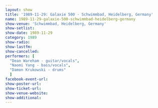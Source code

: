 ```yaml
---
layout: show
title: '1989-11-29: Galaxie 500 - Schwimmbad, Heidelberg, Germany'
name: 1989-11-29-galaxie-500-schwimmbad-heidelberg-germany
show-venue: 'Schwimmbad, Heidelberg, Germany'
show-setlist: 
show-date: 1989-11-29
category: 1989
show-radio: 
show-lastfm: 
show-cancelled: 
performers: [
  "Dean Wareham - guitar/vocals",
  "Naomi Yang - bass/vocals",
  "Damon Krukowski - drums"
  ]
facebook-event-url: 
show-poster-url: 
show-ticket-url: 
show-venue-website: 
show-additional: 
---
```


